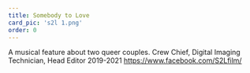 ```yaml
---
title: Somebody to Love
card_pic: 's2l 1.png'
order: 0
---
```

A musical feature about two queer couples.
Crew Chief, Digital Imaging Technician, Head Editor 2019-2021
https://www.facebook.com/S2Lfilm/
